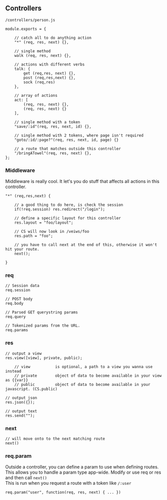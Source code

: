 ## Controllers
`/controllers/person.js`

    module.exports = {

        // catch all to do anything action
        "*" (req, res, next) {},

        // single method
        walk (req, res, next) {},

        // actions with different verbs
        talk: {
            get (req,res, next) {},
            post (req,res,next) {},
            sock (req,res)
        },

        // array of actions
        act: [
            (req, res, next) {},
            (req, res, next) {}
        ],

        // single method with a token
        "save/:id"(req, res, next, id) {},

        // single method with 2 tokens, where page isn't required
        "goto/:id/:page?"(req, res, next, id, page) {}
        
        // a route that matches outside this controller
        "/bringATowel"(req, res, next) {},
    };


### Middleware
Middleware is really cool.  It let's you do stuff that affects all actions in this controller.

    "*" (req,res,next) {
    	
    	// a good thing to do here, is check the session
    	if(!req.session) res.redirect("/login");
    	
    	// define a specific layout for this controller
    	res.layout = "foo/layout";
    	
    	// CS will now look in /veiws/foo
    	res.path = "foo";
    	
    	// you have to call next at the end of this, otherwise it won't hit your route.
    	next();
    	
    }

### req

    // Session data
    req.session

    // POST body
    req.body

    // Parsed GET querystring params
    req.query

    // Tokenized params from the URL.
    req.params

### res

    // output a view
    res.view([view], private, public);

        // view           is optional, a path to a view you wanna use instead
        // private        object of data to become available in your view  as {{var}}
        // public         object of data to become available in your javascript. (CS.public)

    // output json
    res.json({});

    // output text
    res.send("");


### next

    // will move onto to the next matching route
    next()

### req.param
Outside a controller, you can define a param to use when defining routes.  
This allows you to handle a param type app-wide.
Modify or use req or res and then call `next()`  
This is run when you request a route with a token like `/:user`

	req.param("user", function(req, res, next) { ... })
